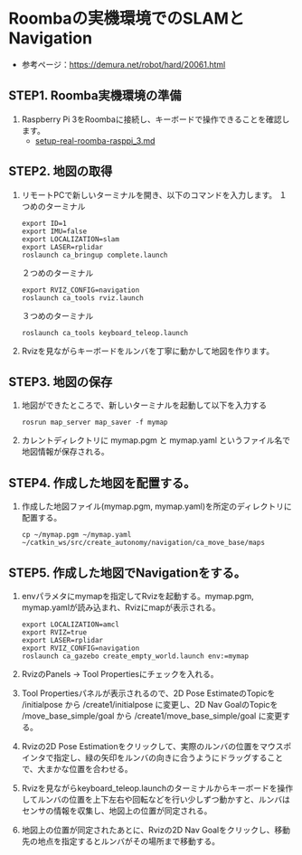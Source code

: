 # Roombaの実機環境でのSLAMとNavigation

* 参考ページ：https://demura.net/robot/hard/20061.html

## STEP1. Roomba実機環境の準備

1. Raspberry Pi 3をRoombaに接続し、キーボードで操作できることを確認します。
    * [setup-real-roomba-rasppi_3.md](setup-real-roomba-rasppi_3.md)

## STEP2. 地図の取得

1. リモートPCで新しいターミナルを開き、以下のコマンドを入力します。
    １つめのターミナル
    ```
    export ID=1
    export IMU=false
    export LOCALIZATION=slam
    export LASER=rplidar
    roslaunch ca_bringup complete.launch
    ```
    ２つめのターミナル
    ```
    export RVIZ_CONFIG=navigation
    roslaunch ca_tools rviz.launch
    ```
    ３つめのターミナル
    ```
    roslaunch ca_tools keyboard_teleop.launch
    ```

1. Rvizを見ながらキーボードをルンバを丁寧に動かして地図を作ります。

## STEP3. 地図の保存

1. 地図ができたところで、新しいターミナルを起動して以下を入力する
    ```
    rosrun map_server map_saver -f mymap
    ```
1. カレントディレクトリに mymap.pgm と mymap.yaml というファイル名で地図情報が保存される。

## STEP4. 作成した地図を配置する。

1. 作成した地図ファイル(mymap.pgm, mymap.yaml)を所定のディレクトリに配置する。
    ```
    cp ~/mymap.pgm ~/mymap.yaml ~/catkin_ws/src/create_autonomy/navigation/ca_move_base/maps
    ```
## STEP5. 作成した地図でNavigationをする。

1. envパラメタにmymapを指定してRvizを起動する。mymap.pgm, mymap.yamlが読み込まれ、Rvizにmapが表示される。
    ```
    export LOCALIZATION=amcl
    export RVIZ=true
    export LASER=rplidar
    export RVIZ_CONFIG=navigation
    roslaunch ca_gazebo create_empty_world.launch env:=mymap
    ```
1. RvizのPanels -> Tool Propertiesにチェックを入れる。
1. Tool Propertiesパネルが表示されるので、2D Pose EstimateのTopicを /initialpose から /create1/initialpose に変更し、2D Nav GoalのTopicを /move_base_simple/goal から /create1/move_base_simple/goal に変更する。
1. Rvizの2D Pose Estimationをクリックして、実際のルンバの位置をマウスポインタで指定し、緑の矢印をルンバの向きに合うようにドラッグすることで、大まかな位置を合わせる。
1. Rvizを見ながらkeyboard_teleop.launchのターミナルからキーボードを操作してルンバの位置を上下左右や回転などを行い少しずつ動かすと、ルンバはセンサの情報を収集し、地図上の位置が同定される。

1. 地図上の位置が同定されたあとに、Rvizの2D Nav Goalをクリックし、移動先の地点を指定するとルンバがその場所まで移動する。
